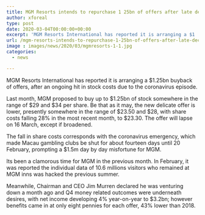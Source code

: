 ```yaml
---
title: MGM Resorts intends to repurchase 1 25bn of offers after late decline
author: xforeal 
type: post
date: 2020-03-04T00:00:00+00:00
excerpt: 'MGM Resorts International has reported it is arranging a $1 '
url: /mgm-resorts-intends-to-repurchase-1-25bn-of-offers-after-late-decline/
image : images/news/2020/03/mgmresorts-1-1.jpg
categories:
  - news

---
```

MGM Resorts International has reported it is arranging a $1.25bn buyback of offers, after an ongoing hit in stock costs due to the coronavirus episode. 

Last month, MGM proposed to buy up to $1.25bn of stock somewhere in the range of $29 and $34 per share. Be that as it may, the new delicate offer is lower, presently somewhere in the range of $23.50 and $28, with share costs falling 28&percnt; in the most recent month, to $23.30. The offer will lapse on 16 March, except if broadened. 

The fall in share costs corresponds with the coronavirus emergency, which made Macau gambling clubs be shut for about fourteen days until 20 February, prompting a $1.5m day by day misfortune for MGM. 

Its been a clamorous time for MGM in the previous month. In February, it was reported the individual data of 10.6 millions visitors who remained at MGM inns was hacked the previous summer. 

Meanwhile, Chairman and CEO Jim Murren declared he was venturing down a month ago and Q4 money related outcomes were underneath desires, with net income developing 4&percnt; year-on-year to $3.2bn; however benefits came in at only eight pennies for each offer, 43&percnt; lower than 2018.